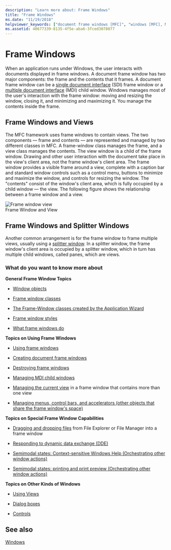 ```yaml
---
description: "Learn more about: Frame Windows"
title: "Frame Windows"
ms.date: "11/19/2018"
helpviewer_keywords: ["document frame windows [MFC]", "windows [MFC], MDI", "window classes [MFC], frame", "single document interface (SDI) [MFC]", "single document interface (SDI) [MFC], frame windows", "views [MFC], and frame windows", "CFrameWnd class [MFC], frame windows", "frame windows [MFC]", "frame windows [MFC], about frame windows", "MFC, frame windows", "MDI [MFC], frame windows", "splitter windows [MFC], and frame windows"]
ms.assetid: 40677339-8135-4f5e-aba6-3fced3078077
---
```

# Frame Windows

When an application runs under Windows, the user interacts with documents displayed in frame windows. A document frame window has two major components: the frame and the contents that it frames. A document frame window can be a [single document interface](sdi-and-mdi.md) (SDI) frame window or a [multiple document interface](sdi-and-mdi.md) (MDI) child window. Windows manages most of the user's interaction with the frame window: moving and resizing the window, closing it, and minimizing and maximizing it. You manage the contents inside the frame.

## Frame Windows and Views

The MFC framework uses frame windows to contain views. The two components — frame and contents — are represented and managed by two different classes in MFC. A frame-window class manages the frame, and a view class manages the contents. The view window is a child of the frame window. Drawing and other user interaction with the document take place in the view's client area, not the frame window's client area. The frame window provides a visible frame around a view, complete with a caption bar and standard window controls such as a control menu, buttons to minimize and maximize the window, and controls for resizing the window. The "contents" consist of the window's client area, which is fully occupied by a child window — the view. The following figure shows the relationship between a frame window and a view.

![Frame window view](../mfc/media/vc37fx1.gif "Frame window view") <br/>
Frame Window and View

## Frame Windows and Splitter Windows

Another common arrangement is for the frame window to frame multiple views, usually using a [splitter window](multiple-document-types-views-and-frame-windows.md). In a splitter window, the frame window's client area is occupied by a splitter window, which in turn has multiple child windows, called panes, which are views.

### What do you want to know more about

**General Frame Window Topics**

- [Window objects](window-objects.md)

- [Frame window classes](frame-window-classes.md)

- [The Frame-Window classes created by the Application Wizard](frame-window-classes-created-by-the-application-wizard.md)

- [Frame window styles](frame-window-styles-cpp.md)

- [What frame windows do](what-frame-windows-do.md)

**Topics on Using Frame Windows**

- [Using frame windows](using-frame-windows.md)

- [Creating document frame windows](creating-document-frame-windows.md)

- [Destroying frame windows](destroying-frame-windows.md)

- [Managing MDI child windows](managing-mdi-child-windows.md)

- [Managing the current view](managing-the-current-view.md) in a frame window that contains more than one view

- [Managing menus, control bars, and accelerators (other objects that share the frame window's space)](managing-menus-control-bars-and-accelerators.md)

**Topics on Special Frame Window Capabilities**

- [Dragging and dropping files](dragging-and-dropping-files-in-a-frame-window.md) from File Explorer or File Manager into a frame window

- [Responding to dynamic data exchange (DDE)](responding-to-dynamic-data-exchange-dde.md)

- [Semimodal states: Context-sensitive Windows Help (Orchestrating other window actions)](orchestrating-other-window-actions.md)

- [Semimodal states: printing and print preview (Orchestrating other window actions)](orchestrating-other-window-actions.md)

**Topics on Other Kinds of Windows**

- [Using Views](using-views.md)

- [Dialog boxes](dialog-boxes.md)

- [Controls](controls-mfc.md)

## See also

[Windows](windows.md)
